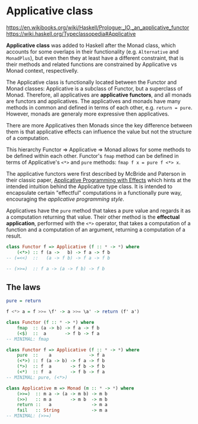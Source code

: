 # Applicative class

https://en.wikibooks.org/wiki/Haskell/Prologue:_IO,_an_applicative_functor
https://wiki.haskell.org/Typeclassopedia#Applicative

**Applicative class** was added to Haskell after the Monad class, which accounts for some overlaps in their functionality (e.g. `Alternative` and `MonadPlus`), but even then they at least have a different constraint, that is their methods and related functions are constrained by Applicative vs Monad context, respectivelly.

The Applicative class is functionally located between the Functor and Monad classes: Applicative is a subclass of Functor, but a superclass of Monad. Therefore, all applicatives are **applicative functors**, and all monads are functors and applicatives. The applicatives and monads have many methods in common and defined in terms of each other, e.g. `return = pure`. However, monads are generaly more expressive then applicatives.

There are more Applicatives then Monads since the key difference between them is that applicative effects can influence the value but not the structure of a computation.

This hierarchy Functor => Applicative => Monad allows for some methods to be defined within each other. Functor's `fmap` method can be defined in terms of Applicative's `<*>` and `pure` methods: `fmap f x = pure f <*> x`.

The applicative functors were first described by McBride and Paterson in their classic paper, [Applicative Programming with Effects](http://www.soi.city.ac.uk/~ross/papers/Applicative.html) which hints at the intended intuition behind the Applicative type class. It is intended to encapsulate certain "effectful" computations in a functionally pure way, encouraging the *applicative programming style*.

Applicatives have the `pure` method that takes a pure value and regards it as a computation returning that value. Their other method is the **effectual application**, performed with the `<*>` operator, that takes a computation of a function and a computation of an argument, returning a computation of a result.


```hs
class Functor f => Applicative (f :: * -> *) where
    (<*>) :: f (a ->   b) -> f a -> f b
-- (=<<)  ::   (a -> f b) -> f a -> f b

-- (>>=)  :: f a -> (a -> f b) -> f b
```

## The laws

```hs
pure = return

f <*> a = f >>= \f' -> a >>= \a' -> return (f' a')
```


```hs
class Functor (f :: * -> *) where
    fmap  :: (a -> b) -> f a -> f b
    (<$)  ::  a       -> f b -> f a
-- MINIMAL: fmap

class Functor f => Applicative (f :: * -> *) where
    pure  ::    a              -> f a
    (<*>) :: f (a -> b) -> f a -> f b
    (*>)  :: f  a       -> f b -> f b
    (<*)  :: f  a       -> f b -> f a
-- MINIMAL: pure, (<*>)

class Applicative m => Monad (m :: * -> *) where
    (>>=)  :: m a -> (a -> m b) -> m b
    (>>)   :: m a       -> m b  -> m b
    return ::   a               -> m a
    fail   :: String            -> m a
-- MINIMAL: (>>=)
```
